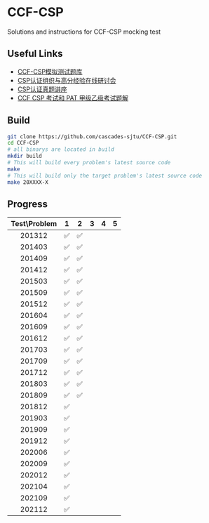# CCF-CSP

Solutions and instructions for CCF-CSP mocking test

## Useful Links

* [CCF-CSP模拟测试题库](http://118.190.20.162/home.html)
* [CSP认证组织与高分经验在线研讨会](https://dl.ccf.org.cn/albumList/getMeetingDetail4930818217035776)
* [CSP认证真题讲座](https://dl.ccf.org.cn/albumList/getMeetingDetail4995974849611776)
* [CCF CSP 考试和 PAT 甲级乙级考试题解](https://github.com/richenyunqi/CCF-CSP-and-PAT-solution)

## Build

```bash
git clone https://github.com/cascades-sjtu/CCF-CSP.git
cd CCF-CSP
# all binarys are located in build
mkdir build
# This will build every problem's latest source code
make
# This will build only the target problem's latest source code
make 20XXXX-X
```

## Progress

| Test\Problem | 1 | 2 | 3 | 4 | 5 |
|:--------------:|:---:|:---:|:---:|:---:|:---:|
| 201312 | ✅ | ✅ | | | |
| 201403 | ✅ | ✅ | | | |
| 201409 | ✅ | ✅ | | | |
| 201412 | ✅ | ✅ | | | |
| 201503 | ✅ | ✅ | | | |
| 201509 | ✅ | ✅ | | | |
| 201512 | ✅ | ✅ | | | |
| 201604 | ✅ | ✅ | | | |
| 201609 | ✅ | ✅ | | | |
| 201612 | ✅ | ✅ | | | |
| 201703 | ✅ | ✅ | | | |
| 201709 | ✅ | ✅ | | | |
| 201712 | ✅ | ✅ | | | |
| 201803 | ✅ | ✅ | | | |
| 201809 | ✅ | ✅ | | | |
| 201812 | ✅ | | | | |
| 201903 | ✅ | | | | |
| 201909 | ✅ | | | | |
| 201912 | ✅ | | | | |
| 202006 | ✅ | | | | |
| 202009 | ✅ | | | | |
| 202012 | ✅ | | | | |
| 202104 | ✅ | | | | |
| 202109 | ✅ | | | | |
| 202112 | ✅ | | | | |
